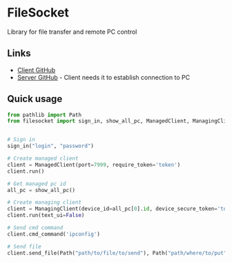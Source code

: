 # FileSocket
Library for file transfer and remote PC control

## Links
- [Client GitHub](https://github.com/Qolorerr/FileSocketClient)
- [Server GitHub](https://github.com/Qolorerr/FileSocketServer) - Client needs it to establish connection to PC

## Quick usage
```python
from pathlib import Path
from filesocket import sign_in, show_all_pc, ManagedClient, ManagingClient


# Sign in
sign_in("login", "password")

# Create managed client
client = ManagedClient(port=7999, require_token='token')
client.run()

# Get managed pc id
all_pc = show_all_pc()

# Create managing client
client = ManagingClient(device_id=all_pc[0].id, device_secure_token='token')
client.run(text_ui=False)

# Send cmd command
client.cmd_command('ipconfig')

# Send file
client.send_file(Path("path/to/file/to/send"), Path("path/where/to/put"))
```
